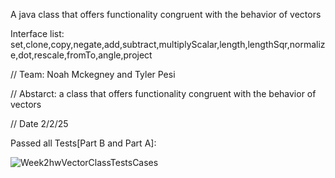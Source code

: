 A java class that offers functionality congruent with the behavior of vectors

Interface list: 
set,clone,copy,negate,add,subtract,multiplyScalar,length,lengthSqr,normalize,dot,rescale,fromTo,angle,project

// Team: Noah Mckegney and Tyler Pesi

// Abstarct: a class that offers functionality congruent with the behavior of vectors

// Date 2/2/25

Passed all Tests[Part B and Part A]:

![Week2hwVectorClassTestsCases](https://github.com/user-attachments/assets/d4340dfd-e7b8-4448-8d2b-b8d357b0bb18)
